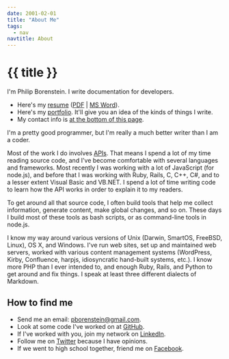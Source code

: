 ```yaml
---
date: 2001-02-01
title: "About Me"
tags:
  - nav
navtitle: About
---
```



# {{ title }}

I'm Philip Borenstein. I write documentation for developers.

-   Here's my [resume](/resume/pbresume.html) ([PDF](/resume/pbresume.pdf) | [MS
    Word](/resume/pbresume.docx)).
-   Here's my [portfolio](/portfolio). It'll give you an idea of
    the kinds of things I write.
-   My contact info is [at the bottom of this page](#contact).

<!-- I'm available for work, both for short-term contracts, and for
full-time work. I like working with people who are doing interesting
things. -->

I'm a pretty good programmer, but I'm really a much better writer than
I am a coder.

Most of the work I do involves
[APIs](https://en.wikipedia.org/wiki/API "application programming interfaces").
That means I spend a lot of my time reading source code, and I've
become comfortable with several languages and frameworks. Most recently
I was working with a lot of JavaScript (for node.js), and before that I
was working with Ruby, Rails, C, C++, C#, and to a lesser extent Visual
Basic and VB.NET. I spend a lot of time writing code to learn how the
API works in order to explain it to my readers.

To get around all that source code, I often build tools that help me
collect information, generate content, make global changes, and so on.
These days I build most of these tools as bash scripts, or as
command-line tools in node.js.

I know my way around various versions of Unix (Darwin, SmartOS, FreeBSD,
Linux), OS X, and Windows. I've run web sites, set up and maintained
web servers, worked with various content management systems (WordPress,
Kirby, Confluence, harpjs, idiosyncratic hand-built systems, etc.). I
know more PHP than I ever intended to, and enough Ruby, Rails, and
Python to get around and fix things. I speak at least three different
dialects of Markdown.

How to find me
--------------
<a id="contact"/>

-   Send me an email: <pborenstein@gmail.com>.
-   Look at some code I've worked on at
    [GitHub](https://github.com/pborenstein).
-   If I've worked with you, join my network on
    [LinkedIn](https://www.linkedin.com/in/pborenstein).
-   Follow me on [Twitter](https://twitter.com/pborenstein) because I
    have opinions.
-   If we went to high school together, friend me on
    [Facebook](https://www.facebook.com/pborenstein).
